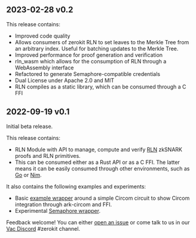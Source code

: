 ## 2023-02-28 v0.2

This release contains:

- Improved code quality
- Allows consumers of zerokit RLN to set leaves to the Merkle Tree from an arbitrary index. Useful for batching updates to the Merkle Tree.
- Improved performance for proof generation and verification
- rln_wasm which allows for the consumption of RLN through a WebAssembly interface
- Refactored to generate Semaphore-compatible credentials
- Dual License under Apache 2.0 and MIT
- RLN compiles as a static library, which can be consumed through a C FFI


## 2022-09-19 v0.1

Initial beta release.

This release contains:

- RLN Module with API to manage, compute and verify [RLN](https://rfc.vac.dev/spec/32/) zkSNARK proofs and RLN primitives.
- This can be consumed either as a Rust API or as a C FFI. The latter means it can be easily consumed through other environments, such as [Go](https://github.com/status-im/go-zerokit-rln/blob/master/rln/librln.h) or [Nim](https://github.com/status-im/nwaku/blob/4745c7872c69b5fd5c6ddab36df9c5c3d55f57c3/waku/v2/protocol/waku_rln_relay/waku_rln_relay_types.nim).

It also contains the following examples and experiments:

- Basic [example wrapper](https://github.com/vacp2p/zerokit/tree/master/multiplier) around a simple Circom circuit to show Circom integration through ark-circom and FFI.
- Experimental [Semaphore wrapper](https://github.com/vacp2p/zerokit/tree/master/semaphore).

Feedback welcome! You can either [open an issue](https://github.com/vacp2p/zerokit/issues) or come talk to us in our [Vac Discord](https://discord.gg/PQFdubGt6d) #zerokit channel.
